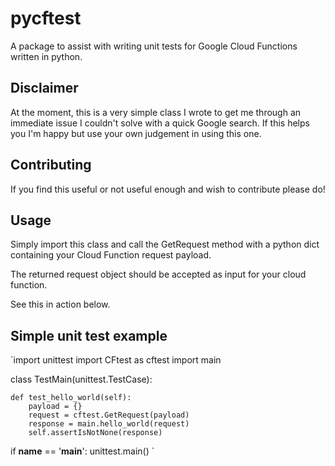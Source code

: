 # pycftest
A package to assist with writing unit tests for Google Cloud Functions written in python.

## Disclaimer
At the moment, this is a very simple class I wrote to get me through an immediate issue I couldn't solve with a quick Google search. If this helps you I'm happy but use your own judgement in using this one.

## Contributing
If you find this useful or not useful enough and wish to contribute please do!

## Usage
Simply import this class and call the GetRequest method with a python dict containing your Cloud Function request payload.

The returned request object should be accepted as input for your cloud function.

See this in action below.


## Simple unit test example
`import unittest
import CFtest as cftest
import main


class TestMain(unittest.TestCase):

    def test_hello_world(self):
        payload = {}
        request = cftest.GetRequest(payload)
        response = main.hello_world(request)
        self.assertIsNotNone(response)


if __name__ == '__main__':
    unittest.main()
`
